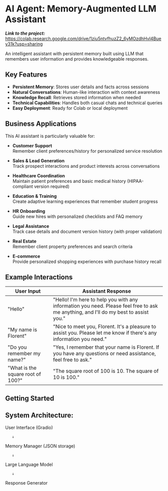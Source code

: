 # AI Agent: Memory-Augmented LLM Assistant

***Link to the project:*** https://colab.research.google.com/drive/1ziu5ntvfhuzZ2_6yMOzdhHvl4Buey31k?usp=sharing


An intelligent assistant with persistent memory built using LLM that remembers user information and provides knowledgeable responses.

## Key Features

- **Persistent Memory**: Stores user details and facts across sessions
- **Natural Conversations**: Human-like interaction with context awareness
- **Knowledge Recall**: Retrieves stored information when needed
- **Technical Capabilities**: Handles both casual chats and technical queries
- **Easy Deployment**: Ready for Colab or local deployment

## Business Applications

This AI assistant is particularly valuable for:

- **Customer Support**  
  Remember client preferences/history for personalized service resolution

- **Sales & Lead Generation**  
  Track prospect interactions and product interests across conversations

- **Healthcare Coordination**  
  Maintain patient preferences and basic medical history (HIPAA-compliant version required)

- **Education & Training**  
  Create adaptive learning experiences that remember student progress

- **HR Onboarding**  
  Guide new hires with personalized checklists and FAQ memory

- **Legal Assistance**  
  Track case details and document version history (with proper validation)

- **Real Estate**  
  Remember client property preferences and search criteria

- **E-commerce**  
  Provide personalized shopping experiences with purchase history recall

## Example Interactions

| User Input                     | Assistant Response |
|--------------------------------|--------------------|
| "Hello"                        | "Hello! I'm here to help you with any information you need. Please feel free to ask me anything, and I'll do my best to assist you." |
| "My name is Florent"           | "Nice to meet you, Florent. It's a pleasure to assist you. Please let me know if there's any information you need." |
| "Do you remember my name?" | "Yes, I remember that your name is Florent. If you have any questions or need assistance, feel free to ask." |
| "What is the square root of 100?" | "The square root of 100 is 10. The square of 10 is 100." |

##  Getting Started

## System Architecture:

User Interface (Gradio)

       ↓
       
Memory Manager (JSON storage)

       ↓
       
Large Language Model

       ↓
       
Response Generator
